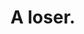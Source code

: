 # A loser.
<!--
**wjz304/wjz304** is a ✨ _special_ ✨ repository because its `README.md` (this file) appears on your GitHub profile.

Here are some ideas to get you started:

- 🔭 I’m currently working on ...
- 🌱 I’m currently learning ...
- 👯 I’m looking to collaborate on ...
- 🤔 I’m looking for help with ...
- 💬 Ask me about ...
- 📫 How to reach me: ...
- 😄 Pronouns: ...
- ⚡ Fun fact: ...
-->
<!--
<a href="https://github.com/wjz304">
  <img align="center" src="https://github-readme-stats.vercel.app/api?username=wjz304&show_icons=true&line_height=33&theme=synthwave" alt="Ing's GitHub Stats" />
</a>

<a href="https://github.com/wjz304">
  <img align="center" src="https://github-readme-stats.vercel.app/api/top-langs/?username=wjz304&langs_count=4&theme=synthwave" />
</a>
-->
